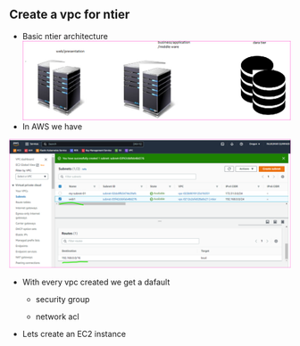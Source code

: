 Create a vpc for ntier
-----------------------

* Basic ntier architecture 
  ![preview](Images/vpc2.png)
* In AWS we have 




![preview](Images/vpc3.png)
* With every vpc created we get a dafault
    * security group

    * network acl

* Lets create an EC2 instance   
